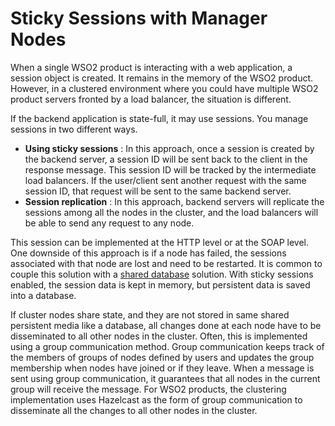 # Sticky Sessions with Manager Nodes

When a single WSO2 product is interacting with a web application, a
session object is created. It remains in the memory of the WSO2 product.
However, in a clustered environment where you could have multiple WSO2
product servers fronted by a load balancer, the situation is different.

If the backend application is state-full, it may use sessions. You
manage sessions in two different ways.

-   **Using sticky sessions** : In this approach, once a session is
    created by the backend server, a session ID will be sent back to the
    client in the response message. This session ID will be tracked by
    the intermediate load balancers. If the user/client sent another
    request with the same session ID, that request will be sent to the
    same backend server.
-   **Session replication** : In this approach, backend servers will
    replicate the sessions among all the nodes in the cluster, and the
    load balancers will be able to send any request to any node.

This session can be implemented at the HTTP level or at the SOAP level.
One downside of this approach is if a node has failed, the sessions
associated with that node are lost and need to be restarted. It is
common to couple this solution with a [shared
database](_Sharing_Databases_in_a_Cluster_) solution. With sticky
sessions enabled, the session data is kept in memory, but persistent
data is saved into a database.

If cluster nodes share state, and they are not stored in same shared
persistent media like a database, all changes done at each node have to
be disseminated to all other nodes in the cluster. Often, this is
implemented using a group communication method. Group communication
keeps track of the members of groups of nodes defined by users and
updates the group membership when nodes have joined or if they leave.
When a message is sent using group communication, it guarantees that all
nodes in the current group will receive the message. For WSO2 products,
the clustering implementation uses Hazelcast as the form of group
communication to disseminate all the changes to all other nodes in the
cluster.
